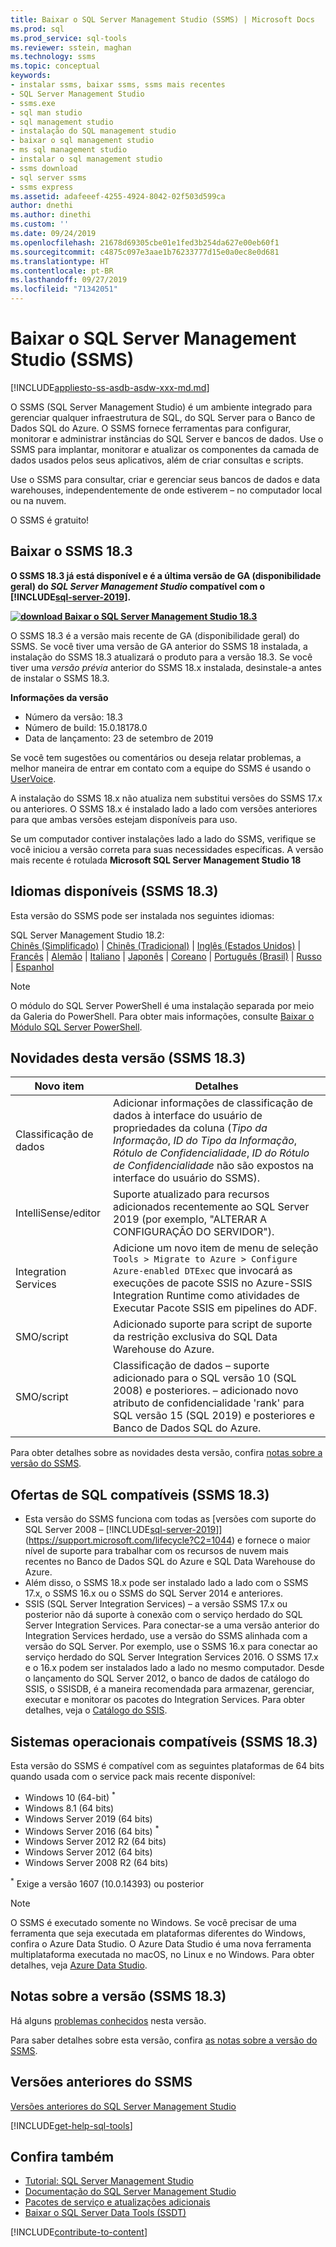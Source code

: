 ```yaml
---
title: Baixar o SQL Server Management Studio (SSMS) | Microsoft Docs
ms.prod: sql
ms.prod_service: sql-tools
ms.reviewer: sstein, maghan
ms.technology: ssms
ms.topic: conceptual
keywords:
- instalar ssms, baixar ssms, ssms mais recentes
- SQL Server Management Studio
- ssms.exe
- sql man studio
- sql management studio
- instalação do SQL management studio
- baixar o sql management studio
- ms sql management studio
- instalar o sql management studio
- ssms download
- sql server ssms
- ssms express
ms.assetid: adafeeef-4255-4924-8042-02f503d599ca
author: dnethi
ms.author: dinethi
ms.custom: ''
ms.date: 09/24/2019
ms.openlocfilehash: 21678d69305cbe01e1fed3b254da627e00eb60f1
ms.sourcegitcommit: c4875c097e3aae1b76233777d15e0a0ec8e0d681
ms.translationtype: HT
ms.contentlocale: pt-BR
ms.lasthandoff: 09/27/2019
ms.locfileid: "71342051"
---
```

# <a name="download-sql-server-management-studio-ssms"></a>Baixar o SQL Server Management Studio (SSMS)

[!INCLUDE[appliesto-ss-asdb-asdw-xxx-md.md](../includes/appliesto-ss-asdb-asdw-xxx-md.md)]

O SSMS (SQL Server Management Studio) é um ambiente integrado para gerenciar qualquer infraestrutura de SQL, do SQL Server para o Banco de Dados SQL do Azure. O SSMS fornece ferramentas para configurar, monitorar e administrar instâncias do SQL Server e bancos de dados. Use o SSMS para implantar, monitorar e atualizar os componentes da camada de dados usados pelos seus aplicativos, além de criar consultas e scripts.

Use o SSMS para consultar, criar e gerenciar seus bancos de dados e data warehouses, independentemente de onde estiverem – no computador local ou na nuvem.

O SSMS é gratuito!

## <a name="download-ssms-183"></a>Baixar o SSMS 18.3

**O SSMS 18.3 já está disponível e é a última versão de GA (disponibilidade geral) do *SQL Server Management Studio* compatível com o [!INCLUDE[sql-server-2019](../includes/sssqlv15-md.md)].**

**[![download](../ssdt/media/download.png) Baixar o SQL Server Management Studio 18.3](https://go.microsoft.com/fwlink/?linkid=2104251)**

O SSMS 18.3 é a versão mais recente de GA (disponibilidade geral) do SSMS. Se você tiver uma versão de GA anterior do SSMS 18 instalada, a instalação do SSMS 18.3 atualizará o produto para a versão 18.3. Se você tiver uma *versão prévia* anterior do SSMS 18.x instalada, desinstale-a antes de instalar o SSMS 18.3.

**Informações da versão**

- Número da versão: 18.3  
- Número de build: 15.0.18178.0  
- Data de lançamento: 23 de setembro de 2019  

Se você tem sugestões ou comentários ou deseja relatar problemas, a melhor maneira de entrar em contato com a equipe do SSMS é usando o [UserVoice](https://aka.ms/sqlfeedback).

A instalação do SSMS 18.x não atualiza nem substitui versões do SSMS 17.x ou anteriores. O SSMS 18.x é instalado lado a lado com versões anteriores para que ambas versões estejam disponíveis para uso.

Se um computador contiver instalações lado a lado do SSMS, verifique se você iniciou a versão correta para suas necessidades específicas. A versão mais recente é rotulada **Microsoft SQL Server Management Studio 18**

## <a name="available-languages-ssms-183"></a>Idiomas disponíveis (SSMS 18.3)

Esta versão do SSMS pode ser instalada nos seguintes idiomas:

SQL Server Management Studio 18.2:  
[Chinês (Simplificado)](https://go.microsoft.com/fwlink/?linkid=2104251&clcid=0x804) | [Chinês (Tradicional)](https://go.microsoft.com/fwlink/?linkid=2104251&clcid=0x404) | [Inglês (Estados Unidos)](https://go.microsoft.com/fwlink/?linkid=2104251&clcid=0x409) | [Francês](https://go.microsoft.com/fwlink/?linkid=2104251&clcid=0x40c) | [Alemão](https://go.microsoft.com/fwlink/?linkid=2104251&clcid=0x407) | [Italiano](https://go.microsoft.com/fwlink/?linkid=2104251&clcid=0x410) | [Japonês](https://go.microsoft.com/fwlink/?linkid=2104251&clcid=0x411) | [Coreano](https://go.microsoft.com/fwlink/?linkid=2104251&clcid=0x412) | [Português (Brasil)](https://go.microsoft.com/fwlink/?linkid=2104251&clcid=0x416) | [Russo](https://go.microsoft.com/fwlink/?linkid=2104251&clcid=0x419) | [Espanhol](https://go.microsoft.com/fwlink/?linkid=2104251&clcid=0x40a)

> [!NOTE]
> O módulo do SQL Server PowerShell é uma instalação separada por meio da Galeria do PowerShell. Para obter mais informações, consulte [Baixar o Módulo SQL Server PowerShell](download-sql-server-ps-module.md).

## <a name="new-in-this-release-ssms-183"></a>Novidades desta versão (SSMS 18.3)

| Novo item | Detalhes |
|---------------------|------------------------------------------------------------------------------------------------------------------------------------------------------------------------------------------|
| Classificação de dados | Adicionar informações de classificação de dados à interface do usuário de propriedades da coluna (*Tipo da Informação*, *ID do Tipo da Informação*, *Rótulo de Confidencialidade*, *ID do Rótulo de Confidencialidade* não são expostos na interface do usuário do SSMS). |
| IntelliSense/editor | Suporte atualizado para recursos adicionados recentemente ao SQL Server 2019 (por exemplo, "ALTERAR A CONFIGURAÇÃO DO SERVIDOR"). |
| Integration Services | Adicione um novo item de menu de seleção `Tools > Migrate to Azure > Configure Azure-enabled DTExec` que invocará as execuções de pacote SSIS no Azure-SSIS Integration Runtime como atividades de Executar Pacote SSIS em pipelines do ADF. |
| SMO/script | Adicionado suporte para script de suporte da restrição exclusiva do SQL Data Warehouse do Azure. |
| SMO/script | Classificação de dados – suporte adicionado para o SQL versão 10 (SQL 2008) e posteriores.  – adicionado novo atributo de confidencialidade 'rank' para SQL versão 15 (SQL 2019) e posteriores e Banco de Dados SQL do Azure. |

Para obter detalhes sobre as novidades desta versão, confira [notas sobre a versão do SSMS](release-notes-ssms.md).

## <a name="supported-sql-offerings-ssms-183"></a>Ofertas de SQL compatíveis (SSMS 18.3)

- Esta versão do SSMS funciona com todas as [versões com suporte do SQL Server 2008 – [!INCLUDE[sql-server-2019](../includes/sssqlv15-md.md)]](https://support.microsoft.com/lifecycle?C2=1044) e fornece o maior nível de suporte para trabalhar com os recursos de nuvem mais recentes no Banco de Dados SQL do Azure e SQL Data Warehouse do Azure.
- Além disso, o SSMS 18.x pode ser instalado lado a lado com o SSMS 17.x, o SSMS 16.x ou o SSMS do SQL Server 2014 e anteriores.
- SSIS (SQL Server Integration Services) – a versão SSMS 17.x ou posterior não dá suporte à conexão com o serviço herdado do SQL Server Integration Services. Para conectar-se a uma versão anterior do Integration Services herdado, use a versão do SSMS alinhada com a versão do SQL Server. Por exemplo, use o SSMS 16.x para conectar ao serviço herdado do SQL Server Integration Services 2016. O SSMS 17.x e o 16.x podem ser instalados lado a lado no mesmo computador. Desde o lançamento do SQL Server 2012, o banco de dados de catálogo do SSIS, o SSISDB, é a maneira recomendada para armazenar, gerenciar, executar e monitorar os pacotes do Integration Services. Para obter detalhes, veja o [Catálogo do SSIS](../integration-services/catalog/ssis-catalog.md).

## <a name="supported-operating-systems-ssms-183"></a>Sistemas operacionais compatíveis (SSMS 18.3)

Esta versão do SSMS é compatível com as seguintes plataformas de 64 bits quando usada com o service pack mais recente disponível:

- Windows 10 (64-bit) <sup>*</sup>
- Windows 8.1 (64 bits)
- Windows Server 2019 (64 bits)
- Windows Server 2016 (64 bits) <sup>*</sup>
- Windows Server 2012 R2 (64 bits)
- Windows Server 2012 (64 bits)
- Windows Server 2008 R2 (64 bits)

<sup>*</sup> Exige a versão 1607 (10.0.14393) ou posterior

> [!NOTE]
> O SSMS é executado somente no Windows. Se você precisar de uma ferramenta que seja executada em plataformas diferentes do Windows, confira o Azure Data Studio. O Azure Data Studio é uma nova ferramenta multiplataforma executada no macOS, no Linux e no Windows. Para obter detalhes, veja [Azure Data Studio](../azure-data-studio/what-is.md).

## <a name="release-notes-ssms-183"></a>Notas sobre a versão (SSMS 18.3)

Há alguns [problemas conhecidos](release-notes-ssms.md#known-issues-183) nesta versão.

Para saber detalhes sobre esta versão, confira [as notas sobre a versão do SSMS](release-notes-ssms.md).

## <a name="previous-ssms-releases"></a>Versões anteriores do SSMS

[Versões anteriores do SQL Server Management Studio](../ssms/release-notes-ssms.md#previous-ssms-releases)

[!INCLUDE[get-help-sql-tools](../includes/paragraph-content/get-help-sql-tools.md)]

## <a name="see-also"></a>Confira também

- [Tutorial: SQL Server Management Studio](tutorials/tutorial-sql-server-management-studio.md)
- [Documentação do SQL Server Management Studio](sql-server-management-studio-ssms.md)
- [Pacotes de serviço e atualizações adicionais](https://technet.microsoft.com/sqlserver/ff803383.aspx)
- [Baixar o SQL Server Data Tools (SSDT)](../ssdt/download-sql-server-data-tools-ssdt.md)

[!INCLUDE[contribute-to-content](../includes/paragraph-content/contribute-to-content.md)]
